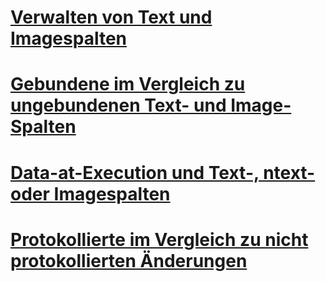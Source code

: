 # [Verwalten von Text und Imagespalten](managing-text-and-image-columns.md)

# [Gebundene im Vergleich zu ungebundenen Text- und Image-Spalten](bound-vs-unbound-text-and-image-columns.md)
# [Data-at-Execution und Text-, ntext- oder Imagespalten](data-at-execution-and-text-ntext-or-image-columns.md)
# [Protokollierte im Vergleich zu nicht protokollierten Änderungen](logged-vs-unlogged-modifications.md)
